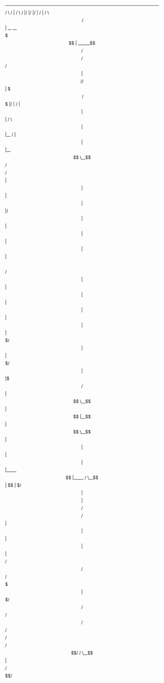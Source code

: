  __       __                  _______           ________  ________  __  __        ________   ______  
/  \     /  |                /       \         /        |/        |/  |/  |      /        | /      \ 
$$  \   /$$ | __    __       $$$$$$$  |  ______$$$$$$$$/ $$$$$$$$/ $$/ $$ |      $$$$$$$$/ /$$$$$$  |
$$$  \ /$$$ |/  |  /  |      $$ |  $$ | /      \  $$ |   $$ |__    /  |$$ |      $$ |__    $$ \__$$/ 
$$$$  /$$$$ |$$ |  $$ |      $$ |  $$ |/$$$$$$  | $$ |   $$    |   $$ |$$ |      $$    |   $$      \ 
$$ $$ $$/$$ |$$ |  $$ |      $$ |  $$ |$$ |  $$ | $$ |   $$$$$/    $$ |$$ |      $$$$$/     $$$$$$  |
$$ |$$$/ $$ |$$ \__$$ |      $$ |__$$ |$$ \__$$ | $$ |   $$ |      $$ |$$ |_____ $$ |_____ /  \__$$ |
$$ | $/  $$ |$$    $$ |      $$    $$/ $$    $$/  $$ |   $$ |      $$ |$$       |$$       |$$    $$/ 
$$/      $$/  $$$$$$$ |      $$$$$$$/   $$$$$$/   $$/    $$/       $$/ $$$$$$$$/ $$$$$$$$/  $$$$$$/  
             /  \__$$ |                                                                              
             $$    $$/                                                                               
              $$$$$$/                                                                                
